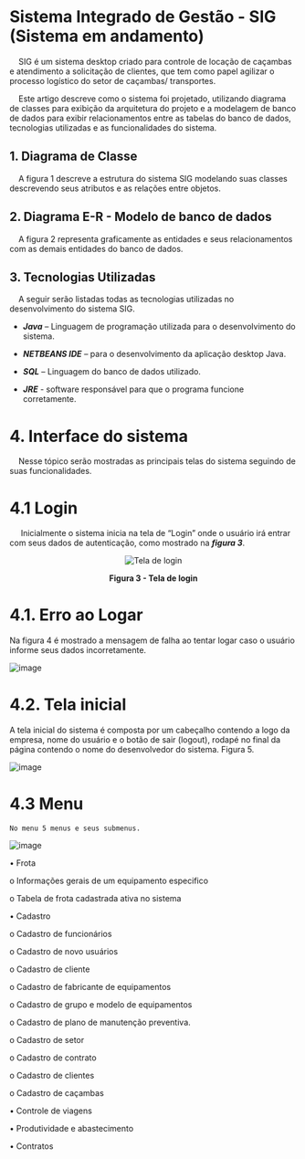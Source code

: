 # Sistema Integrado de Gestão - SIG (Sistema em andamento)
&nbsp;&nbsp;&nbsp;&nbsp;SIG é um sistema desktop criado para controle de locação de caçambas e atendimento a solicitação de clientes, que tem como papel agilizar o processo logístico do setor de caçambas/ transportes.

&nbsp;&nbsp;&nbsp;&nbsp;Este artigo descreve como o sistema foi projetado, utilizando diagrama de classes para exibição da arquitetura do projeto e a modelagem de banco de dados para exibir relacionamentos entre as tabelas do banco de dados, tecnologias utilizadas e as funcionalidades do sistema.

## 1. Diagrama de Classe
&nbsp;&nbsp;&nbsp;&nbsp;A figura 1 descreve a estrutura do sistema SIG modelando suas classes descrevendo seus atributos e as relações entre objetos.
## 2. Diagrama E-R - Modelo de banco de dados
&nbsp;&nbsp;&nbsp;&nbsp;A figura 2 representa graficamente as entidades e seus relacionamentos com as demais entidades do banco de dados.

## 3. Tecnologias Utilizadas
&nbsp;&nbsp;&nbsp;&nbsp;A seguir serão listadas todas as tecnologias utilizadas no desenvolvimento do sistema SIG.

- ***Java*** – Linguagem de programação utilizada para o desenvolvimento do sistema.

- ***NETBEANS IDE*** – para o desenvolvimento da aplicação desktop Java.

- ***SQL*** – Linguagem do banco de dados utilizado.

- ***JRE*** - software responsável para que o programa funcione corretamente.

# 4. Interface do sistema
&nbsp;&nbsp;&nbsp;&nbsp;Nesse tópico serão mostradas as principais telas do sistema seguindo de suas funcionalidades.

# 4.1 Login
&nbsp;&nbsp;&nbsp;&nbsp; Inicialmente o sistema inicia na tela de “Login” onde o usuário irá entrar com seus dados de autenticação, como mostrado na ***figura 3***.
<p align="center"> 
<img src="https://user-images.githubusercontent.com/80860518/220368972-4609c122-41b8-42a4-84f7-44b353032d59.png" alt="Tela de login" title="Clique para ampliar" align="center">
    </p>
<p align="center"> 
    <b> Figura 3 - Tela de login</b> 
  </p> 
</img>


# 4.1. Erro ao Logar
Na figura 4 é mostrado a mensagem de falha ao tentar logar caso o usuário informe seus dados incorretamente.

![image](https://user-images.githubusercontent.com/80860518/220369166-d31df415-90dc-41e0-9e63-c0c55910f227.png)


# 4.2. Tela inicial
A tela inicial do sistema é composta por um cabeçalho contendo a logo da empresa, nome do usuário e o botão de sair (logout), rodapé no final da página contendo o nome do desenvolvedor do sistema. Figura 5.

![image](https://user-images.githubusercontent.com/80860518/220371646-cdd68bd1-eff3-4cde-a235-e170c97dce4f.png)


# 4.3 Menu 
    No menu 5 menus e seus submenus.
    
  ![image](https://user-images.githubusercontent.com/80860518/220372501-cff51270-cd37-4d9e-b363-1469de267ae2.png)
  
•	Frota

  o	Informações gerais de um equipamento especifico

  o	Tabela de frota cadastrada ativa no sistema

•	Cadastro

  o	Cadastro de funcionários

  o	Cadastro de novo usuários

  o	Cadastro de cliente

  o	Cadastro de fabricante de equipamentos

  o	Cadastro de grupo e modelo de equipamentos

  o	Cadastro de plano de manutenção preventiva.

  o	Cadastro de setor

  o	Cadastro de contrato

  o	Cadastro de clientes

  o	Cadastro de caçambas

•	Controle de viagens

•	Produtividade e abastecimento

•	Contratos



